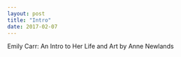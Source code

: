 ```yaml
---
layout: post
title: "Intro"
date: 2017-02-07
---
```


Emily Carr: An Intro to Her Life and Art by Anne Newlands
